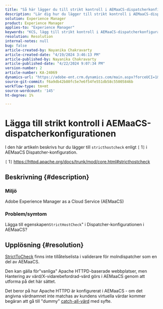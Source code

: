 ```yaml
---
title: "Så här lägger du till strikt kontroll i AEMaaCS-dispatcherkonfigurationen"
description: "Lär dig hur du lägger till strikt kontroll i AEMaaCS-dispatcherkonfigurationen."
solution: Experience Manager
product: Experience Manager
applies-to: "Experience Manager"
keywords: "KCS, lägg till strikt kontroll i AEMaaCS-dispatcherkonfigurationen, Experience Manager, cloud"
resolution: Resolution
internal-notes: null
bug: false
article-created-by: Nayanika Chakravarty
article-created-date: "4/19/2024 3:46:13 PM"
article-published-by: Nayanika Chakravarty
article-published-date: "4/22/2024 9:07:34 PM"
version-number: 2
article-number: KA-24069
dynamics-url: "https://adobe-ent.crm.dynamics.com/main.aspx?forceUCI=1&pagetype=entityrecord&etn=knowledgearticle&id=2b182eee-63fe-ee11-a1ff-6045bd0065f9"
source-git-commit: f6a9db42b80fc5e7e6f54fe551db58c55005846b
workflow-type: tm+mt
source-wordcount: '145'
ht-degree: 1%

---
```


# Lägga till strikt kontroll i AEMaaCS-dispatcherkonfigurationen


I den här artikeln beskrivs hur du lägger till `stricthostcheck` enligt `[` 1`]`  i AEMaaCS Dispatcher-konfiguration.

`[` 1`]`  https://httpd.apache.org/docs/trunk/mod/core.html#stricthostcheck

## Beskrivning {#description}


### Miljö

Adobe Experience Manager as a Cloud Service (AEMaaCS)

### Problem/symtom

Lägga till egenskapen`StrictHostCheck`&quot; i Dispatcher-konfigurationen i AEMaaCS?


## Upplösning {#resolution}


[StrictToCheck](https://httpd.apache.org/docs/trunk/mod/core.html#stricthostcheck) finns inte tillåtelselista i validerare för molndispatcher som en del av AEMaaCS.

Den kan gälla för&quot;vanliga&quot; Apache HTTPD-baserade webbplatser, men Hantering av värd/X-vidarebefordrad-värd görs i AEMaaCS genom att utforma på det här sättet.

Det beror på hur Apache HTTPD är konfigurerat i AEMaaCS - om det angivna värdnamnet inte matchas av kundens virtuella värdar kommer begäran att gå till &quot;dummy&quot; [catch-all-värd](https://github.com/adobe/aem-project-archetype/blob/develop/src/main/archetype/dispatcher.cloud/src/conf.d/dispatcher_vhost.conf#L277-L307) med syfte.
